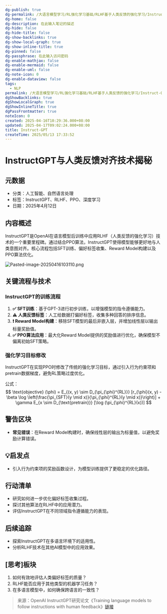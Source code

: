 ```yaml
---
dg-publish: true
dg-permalink: /大语言模型学习/RL强化学习基础/RLHF基于人类反馈的强化学习/Instruct-GPT
dg-home: false
dg-description: 在此输入笔记的描述
dg-hide: false
dg-hide-title: false
dg-show-backlinks: true
dg-show-local-graph: true
dg-show-inline-title: true
dg-pinned: false
dg-passphrase: 在此输入访问密码
dg-enable-mathjax: false
dg-enable-mermaid: false
dg-enable-uml: false
dg-note-icon: 0
dg-enable-dataview: false
tags:
  - NLP
permalink: /大语言模型学习/RL强化学习基础/RLHF基于人类反馈的强化学习/Instruct-GPT/
dgShowBacklinks: true
dgShowLocalGraph: true
dgShowInlineTitle: true
dgPassFrontmatter: true
noteIcon: 0
created: 2025-04-16T10:29:36.000+08:00
updated: 2025-04-17T09:02:24.000+08:00
title: Instruct-GPT
createTime: 2025/05/13 17:33:52
---
```




# InstructGPT与人类反馈对齐技术揭秘

## 元数据
- 分类：人工智能、自然语言处理
- 标签：InstructGPT、RLHF、PPO、深度学习
- 日期：2025年4月12日


## 内容概述
InstructGPT是OpenAI在语言模型后训练中应用RLHF（人类反馈的强化学习）技术的一个重要里程碑。通过结合PPO算法，InstructGPT使得模型能够更好地与人类意图对齐。核心流程包括SFT训练、偏好标签收集、Reward Model构建以及PPO算法优化。

![Pasted-image-20250416103110.png](../../.vuepress/public/img/user/%E9%99%84%E4%BB%B6/Pasted%20image%2020250416103110.png)


## 关键流程与技术

### InstructGPT的训练流程
1. **✅ SFT训练**：基于GPT-3进行初步训练，以增强模型的指令遵循能力。
2. **⚠ 人类反馈标签**：人工给数据打偏好标签，收集多种回答的排序信息。
3. **❗ Reward Model构建**：移除SFT模型的最后非嵌入层，并增加线性层以输出标量奖励值。
4. **✅ PPO算法应用**：最大化Reward Model提供的奖励值进行优化，确保模型不偏离初始SFT策略。


### 强化学习目标修改
InstructGPT在实现PPO时修改了传统的强化学习目标，通过引入行为约束项和pretrain数据梯度，避免RL策略过度优化。

公式：
$$
\text{objective} (\phi) = E_{(x, y) \sim D_{\pi_{\phi}^{RL}}} [r_{\phi}(x, y) - \beta \log \left(\frac{\pi_{SFT}(y \mid x)}{\pi_{\phi}^{RL}(y \mid x)}\right)] + \gamma E_{x \sim D_{\text{pretrain}}} [\log (\pi_{\phi}^{RL}(x))]
$$


## 警告区块
- **常见错误**：在Reward Model构建时，确保线性层的输出为标量值，以避免奖励计算错误。


## 💡启发点
- 引入行为约束项的奖励函数设计，为模型训练提供了更稳定的优化路径。


## 行动清单
- 研究如何进一步优化偏好标签收集过程。
- 探讨其他算法在RLHF中的应用潜力。
- 评估InstructGPT在不同领域指令遵循能力的表现。


## 后续追踪
- 探索InstructGPT在多语言环境下的适用性。
- 分析RLHF技术在其他AI模型中的应用效果。


## [思考]板块
1. 如何有效地评估人类偏好标签的质量？
2. RLHF能否应用于其他类型的机器学习任务？
3. 在多语言模型中，如何确保跨语言的一致性？

> 来源：OpenAI InstructGPT研究论文《Training language models to follow instructions with human feedback》[链接](https://arxiv.org/pdf/2203.02155)
